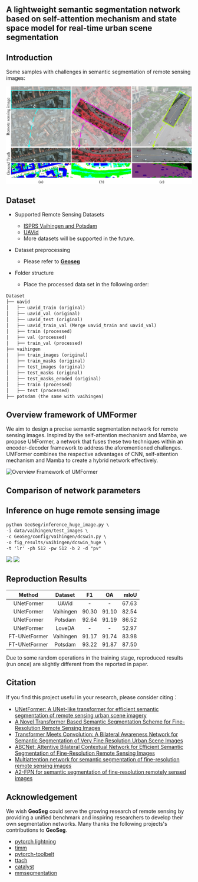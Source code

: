 ## A lightweight semantic segmentation network based on self-attention mechanism and state space model for real-time urban scene segmentation

## Introduction

Some samples with challenges in semantic segmentation of remote sensing images:

![Introduction](/Image/introduction.jpg)

## Dataset
  
- Supported Remote Sensing Datasets
  - [ISPRS Vaihingen and Potsdam](https://www.isprs.org/education/benchmarks/UrbanSemLab/default.aspx) 
  - [UAVid](https://uavid.nl/)
  - More datasets will be supported in the future.
  
- Dataset preprocessing
  - Please refer to [**Geoseg**](https://github.com/WangLibo1995/GeoSeg)
 
- Folder structure
  - Place the processed data set in the following order:
```none
Dataset
├── uavid
│   ├── uavid_train (original)
│   ├── uavid_val (original)
│   ├── uavid_test (original)
│   ├── uavid_train_val (Merge uavid_train and uavid_val)
│   ├── train (processed)
│   ├── val (processed)
│   ├── train_val (processed)
├── vaihingen
│   ├── train_images (original)
│   ├── train_masks (original)
│   ├── test_images (original)
│   ├── test_masks (original)
│   ├── test_masks_eroded (original)
│   ├── train (processed)
│   ├── test (processed)
├── potsdam (the same with vaihingen)
```


## Overview framework of UMFormer

We aim to design a precise semantic segmentation network for remote sensing images. Inspired by the self-attention mechanism and Mamba, we propose UMFormer, a network that fuses these two techniques within an encoder-decoder framework to address the aforementioned challenges. UMFormer combines the respective advantages of CNN, self-attention mechanism and Mamba to create a hybrid network effectively.

![Overview Framework of UMFormer](/Image/UMFormer.jpg)


## Comparison of network parameters



## Inference on huge remote sensing image
```
python GeoSeg/inference_huge_image.py \
-i data/vaihingen/test_images \
-c GeoSeg/config/vaihingen/dcswin.py \
-o fig_results/vaihingen/dcswin_huge \
-t 'lr' -ph 512 -pw 512 -b 2 -d "pv"
```

<div>
<img src="vai.png" width="30%"/>
<img src="pot.png" width="35.5%"/>
</div>

## Reproduction Results
|    Method     |  Dataset  |  F1   |  OA   |  mIoU |
|:-------------:|:---------:|:-----:|:-----:|------:|
|  UNetFormer   |   UAVid   |   -   |   -   | 67.63 |
|  UNetFormer   | Vaihingen | 90.30 | 91.10 | 82.54 |
|  UNetFormer   |  Potsdam  | 92.64 | 91.19 | 86.52 |
|  UNetFormer   |  LoveDA   |   -   |   -   | 52.97 |
| FT-UNetFormer | Vaihingen | 91.17 | 91.74 | 83.98 |
| FT-UNetFormer |  Potsdam  | 93.22 | 91.87 | 87.50 |

Due to some random operations in the training stage, reproduced results (run once) are slightly different from the reported in paper.

## Citation

If you find this project useful in your research, please consider citing：

- [UNetFormer: A UNet-like transformer for efficient semantic segmentation of remote sensing urban scene imagery](https://authors.elsevier.com/a/1fIji3I9x1j9Fs)
- [A Novel Transformer Based Semantic Segmentation Scheme for Fine-Resolution Remote Sensing Images](https://ieeexplore.ieee.org/abstract/document/9681903) 
- [Transformer Meets Convolution: A Bilateral Awareness Network for Semantic Segmentation of Very Fine Resolution Urban Scene Images](https://www.mdpi.com/2072-4292/13/16/3065)
- [ABCNet: Attentive Bilateral Contextual Network for Efficient Semantic Segmentation of Fine-Resolution Remote Sensing Images](https://www.sciencedirect.com/science/article/pii/S0924271621002379)
- [Multiattention network for semantic segmentation of fine-resolution remote sensing images](https://ieeexplore.ieee.org/abstract/document/9487010)
- [A2-FPN for semantic segmentation of fine-resolution remotely sensed images](https://www.tandfonline.com/doi/full/10.1080/01431161.2022.2030071)



## Acknowledgement

We wish **GeoSeg** could serve the growing research of remote sensing by providing a unified benchmark 
and inspiring researchers to develop their own segmentation networks. Many thanks the following projects's contributions to **GeoSeg**.
- [pytorch lightning](https://www.pytorchlightning.ai/)
- [timm](https://github.com/rwightman/pytorch-image-models)
- [pytorch-toolbelt](https://github.com/BloodAxe/pytorch-toolbelt)
- [ttach](https://github.com/qubvel/ttach)
- [catalyst](https://github.com/catalyst-team/catalyst)
- [mmsegmentation](https://github.com/open-mmlab/mmsegmentation)
